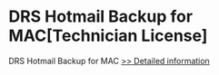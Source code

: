 # DRS Hotmail Backup for MAC[Technician License]
DRS Hotmail Backup for MAC
[>> Detailed information](https://secure.shareit.com/shareit/product.html?productid=301004890&affiliateid=200057808)